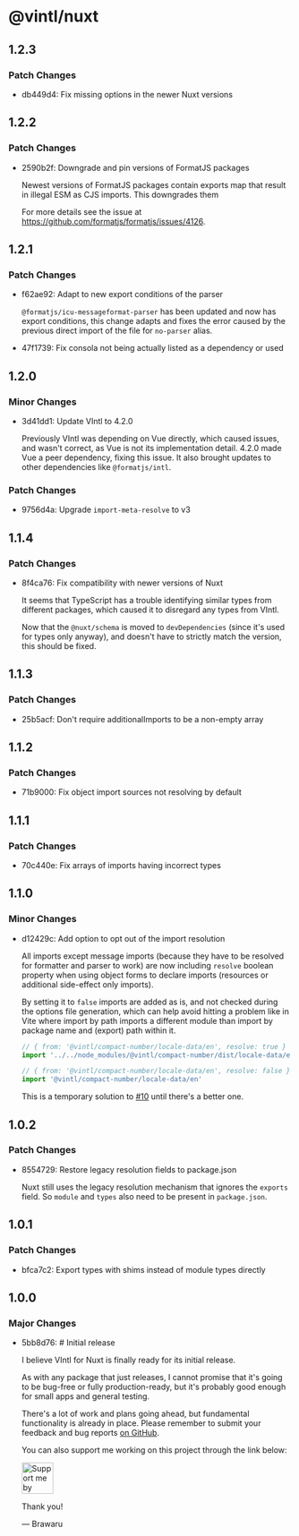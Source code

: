 # @vintl/nuxt

## 1.2.3

### Patch Changes

- db449d4: Fix missing options in the newer Nuxt versions

## 1.2.2

### Patch Changes

- 2590b2f: Downgrade and pin versions of FormatJS packages

  Newest versions of FormatJS packages contain exports map that result in illegal ESM as CJS imports. This downgrades them

  For more details see the issue at https://github.com/formatjs/formatjs/issues/4126.

## 1.2.1

### Patch Changes

- f62ae92: Adapt to new export conditions of the parser

  `@formatjs/icu-messageformat-parser` has been updated and now has export conditions, this change adapts and fixes the error caused by the previous direct import of the file for `no-parser` alias.

- 47f1739: Fix consola not being actually listed as a dependency or used

## 1.2.0

### Minor Changes

- 3d41dd1: Update VIntl to 4.2.0

  Previously VIntl was depending on Vue directly, which caused issues, and wasn't correct, as Vue is not its implementation detail. 4.2.0 made Vue a peer dependency, fixing this issue. It also brought updates to other dependencies like `@formatjs/intl`.

### Patch Changes

- 9756d4a: Upgrade `import-meta-resolve` to v3

## 1.1.4

### Patch Changes

- 8f4ca76: Fix compatibility with newer versions of Nuxt

  It seems that TypeScript has a trouble identifying similar types from different packages, which caused it to disregard any types from VIntl.

  Now that the `@nuxt/schema` is moved to `devDependencies` (since it's used for types only anyway), and doesn't have to strictly match the version, this should be fixed.

## 1.1.3

### Patch Changes

- 25b5acf: Don't require additionalImports to be a non-empty array

## 1.1.2

### Patch Changes

- 71b9000: Fix object import sources not resolving by default

## 1.1.1

### Patch Changes

- 70c440e: Fix arrays of imports having incorrect types

## 1.1.0

### Minor Changes

- d12429c: Add option to opt out of the import resolution

  All imports except message imports (because they have to be resolved for formatter and parser to work) are now including `resolve` boolean property when using object forms to declare imports (resources or additional side-effect only imports).

  By setting it to `false` imports are added as is, and not checked during the options file generation, which can help avoid hitting a problem like in Vite where import by path imports a different module than import by package name and (export) path within it.

  ```ts
  // { from: '@vintl/compact-number/locale-data/en', resolve: true }
  import '../../node_modules/@vintl/compact-number/dist/locale-data/en.js'

  // { from: '@vintl/compact-number/locale-data/en', resolve: false }
  import '@vintl/compact-number/locale-data/en'
  ```

  This is a temporary solution to [#10](https://github.com/vintl-dev/nuxt/issues/10) until there's a better one.

## 1.0.2

### Patch Changes

- 8554729: Restore legacy resolution fields to package.json

  Nuxt still uses the legacy resolution mechanism that ignores the `exports` field. So `module` and `types` also need to be present in `package.json`.

## 1.0.1

### Patch Changes

- bfca7c2: Export types with shims instead of module types directly

## 1.0.0

### Major Changes

- 5bb8d76: # Initial release

  I believe VIntl for Nuxt is finally ready for its initial release.

  As with any package that just releases, I cannot promise that it's going to be bug-free or fully production-ready, but it's probably good enough for small apps and general testing.

  There's a lot of work and plans going ahead, but fundamental functionality is already in place. Please remember to submit your feedback and bug reports [on GitHub](https://github.com/vintl-dev/nuxt/issues).

  You can also support me working on this project through the link below:

  <a href="https://github.com/Brawaru/Brawaru/blob/main/SUPPORT.md"><img alt="Support me by donating" height="56" src="https://cdn.jsdelivr.net/npm/@intergrav/devins-badges@3/assets/cozy/donate/generic-singular_vector.svg"></a>

  Thank you!

  — Brawaru
